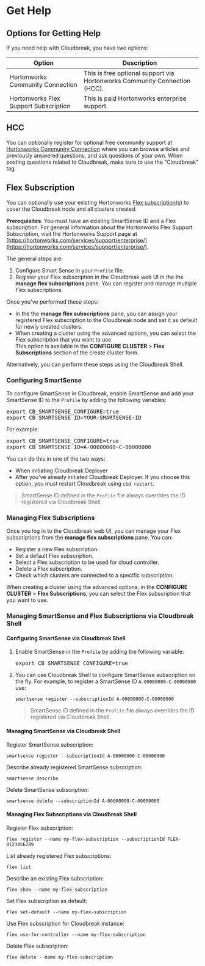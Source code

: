 # Get Help

## Options for Getting Help

If you need help with Cloudbreak, you have two options:

| Option | Description |
|---|---|
| Hortonworks Community Connection |	This is free optional support via Hortonworks Community Connection (HCC).|
| Hortonworks Flex Support Subscription | This is paid Hortonworks enterprise support.|

## HCC

You can optionally register for optional free community support at [Hortonworks Community Connection](https://community.hortonworks.com/answers/index.html) where you can browse articles and previously answered questions, and ask questions of your own. When posting questions related to Cloudbreak, make sure to use the "Cloudbreak" tag.

## Flex Subscription

You can optionally use your existing Hortonworks [Flex subscription(s)](https://hortonworks.com/services/support/enterprise/) to cover the Cloudbreak node and all clusters created. 

**Prerequisites**: You must have an existing SmartSense ID and a Flex subscription. For general information about the Hortonworks Flex Support Subscription, visit the Hortonworks Support page at [https://hortonworks.com/services/support/enterprise/](https://hortonworks.com/services/support/enterprise/).

The general steps are:

1. Configure Smart Sense in your `Profile` file.   
2. Register your Flex subscription in the Cloudbreak web UI in the the **manage flex subscriptions** pane. You can register and manage multiple Flex subscriptions.  

Once you've performed these steps: 

* In the the **manage flex subscriptions** pane, you can assign your registered Flex subscription to the Cloudbreak node and set it as default for newly created clusters.  
* When creating a cluster using the advanced options, you can select the Flex subscription that you want to use.  
This option is available in the **CONFIGURE CLUSTER** > **Flex Subscriptions** section of the create cluster form.  

Alternatively, you can perform these steps using the Cloudbreak Shell. 


### Configuring SmartSense

To configure SmartSense in Cloudbreak, enable SmartSense and add your SmartSense ID to the `Profile` by adding the following variables:

<pre>export CB_SMARTSENSE_CONFIGURE=true
export CB_SMARTSENSE_ID=YOUR-SMARTSENSE-ID</pre>
    
For example:
 
<pre>export CB_SMARTSENSE_CONFIGURE=true
export CB_SMARTSENSE_ID=A-00000000-C-00000000</pre>

You can do this in one of the two ways:

* When initiating Cloudbreak Deployer  
* After you've already initiated Cloudbreak Deployer. If you choose this option, you must restart Cloudbreak using `cbd restart`.

> SmartSense ID defined in the `Profile` file always overrides the ID registered via Cloudbreak Shell.


### Managing Flex Subscriptions

Once you log in to the Cloudbreak web UI, you can manage your Flex subscriptions from the **manage flex subscriptions** pane. You can:

* Register a new Flex subscription.  
* Set a default Flex subscription.  
* Select a Flex subscription to be used for cloud controller.  
* Delete a Flex subscription.  
* Check which clusters are connected to a specific subscription.  

When creating a cluster using the advanced options, in the **CONFIGURE CLUSTER** > **Flex Subscriptions**, you can select the Flex subscription that you want to use.


### Managing SmartSense and Flex Subscriptions via Cloudbreak Shell 

#### Configuring SmartSense via Cloudbreak Shell 
    
1. Enable SmartSense in the `Profile` by adding the following variable: 

    <pre>export CB_SMARTSENSE_CONFIGURE=true</pre>

2. You can use Cloudbreak Shell to configure SmartSense subscription on the fly. For example, to register a SmartSense ID `A-00000000-C-00000000` use:

    ```smartsense register --subscriptionId A-00000000-C-00000000```
 
    > SmartSense ID defined in the `Profile` file always overrides the ID registered via Cloudbreak Shell.

#### Managing SmartSense via Cloudbreak Shell 

Register SmartSense subscription:

```
smartsense register --subscriptionId A-00000000-C-00000000
```

Describe already registered SmartSense subscription:

```
smartsense describe
```

Delete SmartSense subscription:

```
smartsense delete --subscriptionId A-00000000-C-00000000
```


#### Managing Flex Subscriptions via Cloudbreak Shell

Register Flex subscription:

```
flex register --name my-flex-subscription --subscriptionId FLEX-0123456789
```

List already registered Flex subscriptions:

```
flex list
```

Describe an existing Flex subscription:

```
flex show --name my-flex-subscription
```

Set Flex subscription as default:

```
flex set-default --name my-flex-subscription
```

Use Flex subscription for Cloudbreak instance:

```
flex use-for-controller --name my-flex-subscription
```

Delete Flex subscription:

```
flex delete --name my-flex-subscription
```
